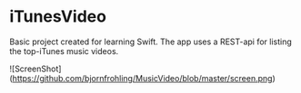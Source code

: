 # iTunesVideo
Basic project created for learning Swift. The app uses a REST-api for listing the top-iTunes music videos.

![ScreenShot] (https://github.com/bjornfrohling/MusicVideo/blob/master/screen.png)


